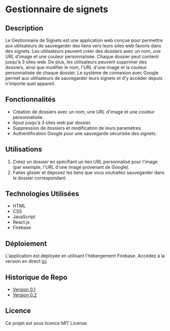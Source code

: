 # Gestionnaire de signets

## Description
Le Gestionnaire de Signets est une application web conçue pour permettre aux utilisateurs de sauvegarder des liens vers leurs sites web favoris dans des signets. Les utilisateurs peuvent créer des dossiers avec un nom, une URL d'image et une couleur personnalisée. Chaque dossier peut contenir jusqu'à 3 sites web. De plus, les utilisateurs peuvent supprimer des dossiers, ainsi que modifier le nom, l'URL d'une image et la couleur personnalisée de chaque dossier. Le système de connexion avec Google permet aux utilisateurs de sauvegarder leurs signets et d'y accéder depuis n'importe quel appareil.

## Fonctionnalités
- Création de dossiers avec un nom, une URL d'image et une couleur personnalisée.
- Ajout jusqu'à 3 sites web par dossier.
- Suppression de dossiers et modification de leurs paramètres.
- Authentification Google pour une sauvegarde sécurisée des signets.

## Utilisations
1. Créez un dossier en spécifiant un lien URL personnalisé pour l'image (par exemple, l'URL d'une image provenant de Google).
2. Faites glisser et déposez les liens que vous souhaitez sauvegarder dans le dossier correspondant.

## Technologies Utilisées
- HTML
- CSS
- JavaScript
- React.js
- Firebase

## Déploiement
L'application est déployée en utilisant l'hébergement Firebase. Accédez à la version en direct [ici](https://react-schooltien.web.app/).

## Historique de Repo
- [Version 0.1](https://github.com/TTruongBill/signets-0.1)
- [Version 0.2](https://github.com/TTruongBill/signets-0.2)

## Licence
Ce projet est sous licence MIT License.
